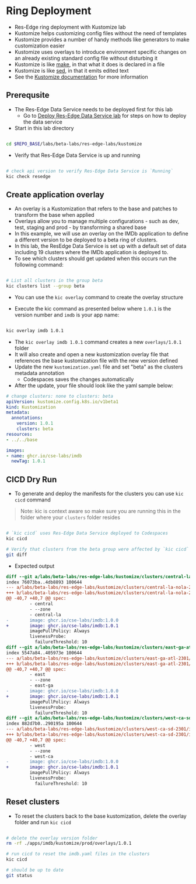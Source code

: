 # Ring Deployment

- Res-Edge ring deployment with Kustomize lab
- Kustomize helps customizing config files without the need of templates
- Kustomize provides a number of handy methods like generators to make customization easier
- Kustomize uses overlays to introduce environment specific changes on an already existing standard config file without disturbing it
- Kustomize is like [make](https://www.gnu.org/software/make/), in that what it does is declared in a file
- Kustomize is like [sed](https://www.gnu.org/software/sed/), in that it emits edited text
- See the [Kustomize documentation](https://kubectl.docs.kubernetes.io/guides/introduction/kustomize/) for more information

## Prerequsite

- The Res-Edge Data Service needs to be deployed first for this lab
  - Go to [Deploy Res-Edge Data Service lab](../deploy-res-edge/README.md#inner-loop-with-res-edge) for steps on how to deploy the data service
- Start in this lab directory

```bash

cd $REPO_BASE/labs/beta-labs/res-edge-labs/kustomize

```

- Verify that Res-Edge Data Service is up and running

```bash

# check api version to verify Res-Edge Data Service is `Running`
kic check resedge

```

## Create application overlay

- An overlay is a Kustomization that refers to the base and patches to transform the base when applied
- Overlays allow you to manage multiple configurations - such as dev, test, staging and prod - by transforming a shared base
- In this example, we will use an overlay on the IMDb application to define a different version to be deployed to a beta ring of clusters.
- In this lab, the ResEdge Data Service is set up with a default set of data including 19 clusters where the IMDb application is deployed to.
- To see which clusters should get updated when this occurs run the following command:

```bash

# List all clusters in the group beta
kic clusters list --group beta

```

- You can use the  `kic overlay` command to create the overlay structure

- Execute the kic command as presented below where `1.0.1` is the version number and `imdb` is your app name:

```bash

kic overlay imdb 1.0.1

```

- The `kic overlay imdb 1.0.1` command creates a new `overlays/1.0.1` folder
- It will also create and open a new kustomization overlay file that references the base kustomization file with the new version defined
- Update the new `kustomization.yaml` file and set "beta" as the clusters metadata annotation
  - Codespaces saves the changes automatically
- After the update, your file should look like the yaml sample below:

```yaml
# change clusters: none to clusters: beta
apiVersion: kustomize.config.k8s.io/v1beta1
kind: Kustomization
metadata:
  annotations:
    version: 1.0.1
    clusters: beta
resources:
- ../../base

images:
- name: ghcr.io/cse-labs/imdb
  newTag: 1.0.1
```

## CICD Dry Run

- To generate and deploy the manifests for the clusters you can use `kic cicd` command

> Note: kic is context aware so make sure you are running this in the folder where your `clusters` folder resides

```bash

# `kic cicd` uses Res-Edge Data Service deployed to Codespaces
kic cicd

# Verify that clusters from the beta group were affected by `kic cicd` execution from the previous steps
git diff

```

- Expected output

```diff
diff --git a/labs/beta-labs/res-edge-labs/kustomize/clusters/central-la-nola-2301/imdb/imdb.yaml b/labs/beta-labs/res-edge-labs/kustomize/clusters/central-la-nola-2301/imdb/imdb.yaml
index 76073ba..4db8893 100644
--- a/labs/beta-labs/res-edge-labs/kustomize/clusters/central-la-nola-2301/imdb/imdb.yaml
+++ b/labs/beta-labs/res-edge-labs/kustomize/clusters/central-la-nola-2301/imdb/imdb.yaml
@@ -40,7 +40,7 @@ spec:
         - central
         - --zone
         - central-la
-        image: ghcr.io/cse-labs/imdb:1.0.0
+        image: ghcr.io/cse-labs/imdb:1.0.1
         imagePullPolicy: Always
         livenessProbe:
           failureThreshold: 10
diff --git a/labs/beta-labs/res-edge-labs/kustomize/clusters/east-ga-atl-2301/imdb/imdb.yaml b/labs/beta-labs/res-edge-labs/kustomize/clusters/east-ga-atl-2301/imdb/imdb.yaml
index 5547a84..405973e 100644
--- a/labs/beta-labs/res-edge-labs/kustomize/clusters/east-ga-atl-2301/imdb/imdb.yaml
+++ b/labs/beta-labs/res-edge-labs/kustomize/clusters/east-ga-atl-2301/imdb/imdb.yaml
@@ -40,7 +40,7 @@ spec:
         - east
         - --zone
         - east-ga
-        image: ghcr.io/cse-labs/imdb:1.0.0
+        image: ghcr.io/cse-labs/imdb:1.0.1
         imagePullPolicy: Always
         livenessProbe:
           failureThreshold: 10
diff --git a/labs/beta-labs/res-edge-labs/kustomize/clusters/west-ca-sd-2301/imdb/imdb.yaml b/labs/beta-labs/res-edge-labs/kustomize/clusters/west-ca-sd-2301/imdb/imdb.yaml
index 882d7b0..290195a 100644
--- a/labs/beta-labs/res-edge-labs/kustomize/clusters/west-ca-sd-2301/imdb/imdb.yaml
+++ b/labs/beta-labs/res-edge-labs/kustomize/clusters/west-ca-sd-2301/imdb/imdb.yaml
@@ -40,7 +40,7 @@ spec:
         - west
         - --zone
         - west-ca
-        image: ghcr.io/cse-labs/imdb:1.0.0
+        image: ghcr.io/cse-labs/imdb:1.0.1
         imagePullPolicy: Always
         livenessProbe:
           failureThreshold: 10
```

## Reset clusters

- To reset the clusters back to the base kustomization, delete the overlay folder and run `kic cicd`

```bash

# delete the overlay version folder
rm -rf ./apps/imdb/kustomize/prod/overlays/1.0.1

# run cicd to reset the imdb.yaml files in the clusters
kic cicd

# should be up to date
git status

```
